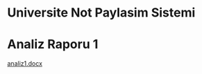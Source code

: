 # Universite Not Paylasim Sistemi

# Analiz Raporu 1
[analiz1.docx](https://github.com/berkanackgz/University-Note-Sharing-System/files/8119321/analiz1.docx)
